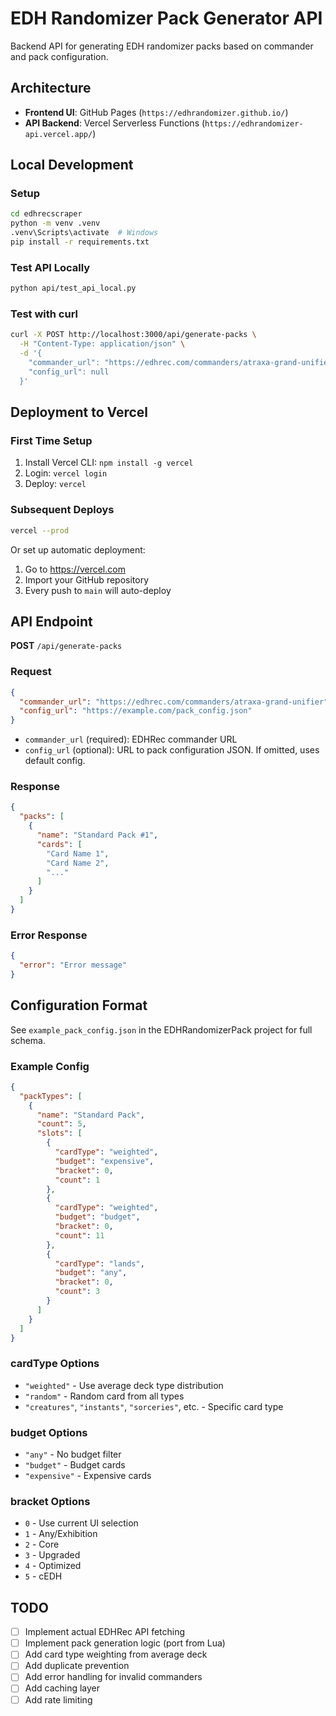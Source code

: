 # EDH Randomizer Pack Generator API

Backend API for generating EDH randomizer packs based on commander and pack configuration.

## Architecture

- **Frontend UI**: GitHub Pages (`https://edhrandomizer.github.io/`)
- **API Backend**: Vercel Serverless Functions (`https://edhrandomizer-api.vercel.app/`)

## Local Development

### Setup
```bash
cd edhrecscraper
python -m venv .venv
.venv\Scripts\activate  # Windows
pip install -r requirements.txt
```

### Test API Locally
```bash
python api/test_api_local.py
```

### Test with curl
```bash
curl -X POST http://localhost:3000/api/generate-packs \
  -H "Content-Type: application/json" \
  -d '{
    "commander_url": "https://edhrec.com/commanders/atraxa-grand-unifier",
    "config_url": null
  }'
```

## Deployment to Vercel

### First Time Setup
1. Install Vercel CLI: `npm install -g vercel`
2. Login: `vercel login`
3. Deploy: `vercel`

### Subsequent Deploys
```bash
vercel --prod
```

Or set up automatic deployment:
1. Go to https://vercel.com
2. Import your GitHub repository
3. Every push to `main` will auto-deploy

## API Endpoint

**POST** `/api/generate-packs`

### Request
```json
{
  "commander_url": "https://edhrec.com/commanders/atraxa-grand-unifier",
  "config_url": "https://example.com/pack_config.json"
}
```

- `commander_url` (required): EDHRec commander URL
- `config_url` (optional): URL to pack configuration JSON. If omitted, uses default config.

### Response
```json
{
  "packs": [
    {
      "name": "Standard Pack #1",
      "cards": [
        "Card Name 1",
        "Card Name 2",
        "..."
      ]
    }
  ]
}
```

### Error Response
```json
{
  "error": "Error message"
}
```

## Configuration Format

See `example_pack_config.json` in the EDHRandomizerPack project for full schema.

### Example Config
```json
{
  "packTypes": [
    {
      "name": "Standard Pack",
      "count": 5,
      "slots": [
        {
          "cardType": "weighted",
          "budget": "expensive",
          "bracket": 0,
          "count": 1
        },
        {
          "cardType": "weighted",
          "budget": "budget",
          "bracket": 0,
          "count": 11
        },
        {
          "cardType": "lands",
          "budget": "any",
          "bracket": 0,
          "count": 3
        }
      ]
    }
  ]
}
```

### cardType Options
- `"weighted"` - Use average deck type distribution
- `"random"` - Random card from all types
- `"creatures"`, `"instants"`, `"sorceries"`, etc. - Specific card type

### budget Options
- `"any"` - No budget filter
- `"budget"` - Budget cards
- `"expensive"` - Expensive cards

### bracket Options
- `0` - Use current UI selection
- `1` - Any/Exhibition
- `2` - Core
- `3` - Upgraded
- `4` - Optimized
- `5` - cEDH

## TODO
- [ ] Implement actual EDHRec API fetching
- [ ] Implement pack generation logic (port from Lua)
- [ ] Add card type weighting from average deck
- [ ] Add duplicate prevention
- [ ] Add error handling for invalid commanders
- [ ] Add caching layer
- [ ] Add rate limiting
